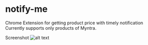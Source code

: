 # notify-me
Chrome Extension for getting product price with timely notification
Currently supports only products of Myntra.

Screenshot
![alt text](https://pasteboard.co/ImLg6BA.png)
